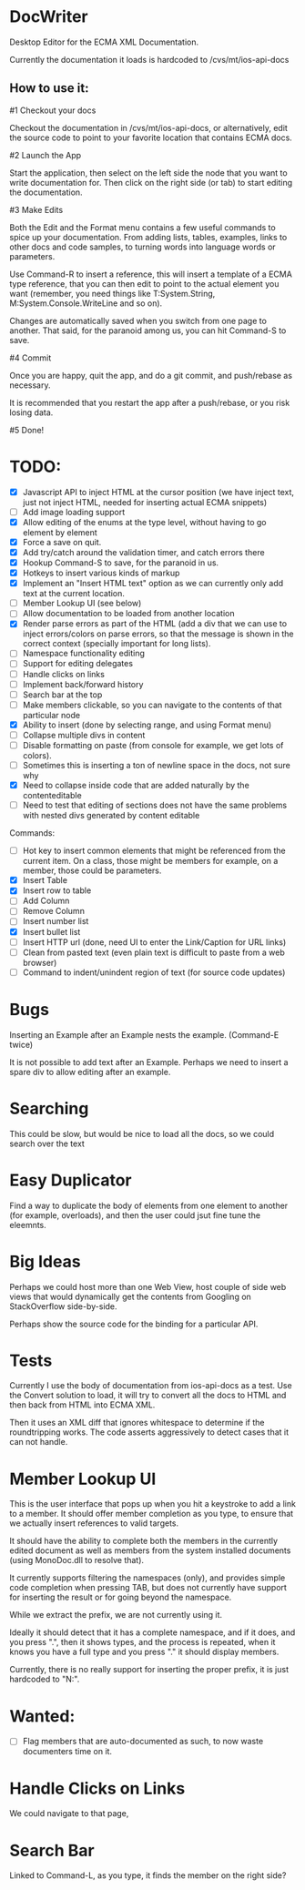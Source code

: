 DocWriter
=========

Desktop Editor for the ECMA XML Documentation.

Currently the documentation it loads is hardcoded to /cvs/mt/ios-api-docs

How to use it:
--------------

#1 Checkout your docs

Checkout the documentation in /cvs/mt/ios-api-docs, or alternatively,
edit the source code to point to your favorite location that contains
ECMA docs.

#2 Launch the App

Start the application, then select on the left side the node that you
want to write documentation for.  Then click on the right side (or
tab) to start editing the documentation.

#3 Make Edits

Both the Edit and the Format menu contains a few useful commands to
spice up your documentation.  From adding lists, tables, examples,
links to other docs and code samples, to turning words into language
words or parameters.

Use Command-R to insert a reference, this will insert a template of a
ECMA type reference, that you can then edit to point to the actual
element you want (remember, you need things like T:System.String,
M:System.Console.WriteLine and so on).

Changes are automatically saved when you switch from one page to
another.  That said, for the paranoid among us, you can hit Command-S
to save.

#4 Commit

Once you are happy, quit the app, and do a git commit, and push/rebase
as necessary.

It is recommended that you restart the app after a push/rebase, or you
risk losing data.

#5 Done!

TODO: 
=====

- [X] Javascript API to inject HTML at the cursor position (we have
      inject text, just not inject HTML, needed for inserting actual ECMA
      snippets)
- [ ] Add image loading support
- [x] Allow editing of the enums at the type level, without having to go element by element
- [X] Force a save on quit.
- [X] Add try/catch around the validation timer, and catch errors there
- [X] Hookup Command-S to save, for the paranoid in us.
- [x] Hotkeys to insert various kinds of markup
- [X] Implement an "Insert HTML text" option as we can currently only add text at the current location.
- [ ] Member Lookup UI (see below)
- [ ] Allow documentation to be loaded from another location
- [X] Render parse errors as part of the HTML (add a div that we can use to inject errors/colors on parse errors, so that the message is shown in the correct context (specially important for long lists).
- [ ] Namespace functionality editing
- [ ] Support for editing delegates 
- [ ] Handle clicks on links
- [ ] Implement back/forward history
- [ ] Search bar at the top
- [ ] Make members clickable, so you can navigate to the contents of that particular node
- [x] Ability to insert <see paramref=""/> (done by selecting range, and using Format menu)
- [ ] Collapse multiple divs in content
- [ ] Disable formatting on paste (from console for example, we get lots of colors).
- [ ] Sometimes this is inserting a ton of newline space in the docs, not sure why
- [X] Need to collapse <divs> inside code that are added naturally by the contenteditable
- [ ] Need to test that editing of <CDATA> sections does not have the same problems with nested divs generated by content editable

Commands:
- [ ] Hot key to insert common elements that might be referenced from the current item.   On a class, those might be members for example, on a member, those could be parameters.
- [x] Insert Table
- [x] Insert row to table
- [ ] Add Column
- [ ] Remove Column
- [ ] Insert number list
- [x] Insert bullet list
- [ ] Insert HTTP url (done, need UI to enter the Link/Caption for URL links)
- [ ] Clean <spans> from pasted text (even plain text is difficult to paste from a web browser)
- [ ] Command to indent/unindent region of text (for source code updates)

Bugs
====

Inserting an Example after an Example nests the example. (Command-E twice)

It is not possible to add text after an Example.  Perhaps we need to
insert a spare div to allow editing after an example.

Searching
=========

This could be slow, but would be nice to load all the docs, so we
could search over the text

Easy Duplicator
===============

Find a way to duplicate the body of elements from one element to
another (for example, overloads), and then the user could jsut fine
tune the eleemnts.

Big Ideas
=========

Perhaps we could host more than one Web View, host couple of side web
views that would dynamically get the contents from Googling on
StackOverflow side-by-side.

Perhaps show the source code for the binding for a particular API.

Tests
=====

Currently I use the body of documentation from ios-api-docs as a test.    Use the
Convert solution to load, it will try to convert all the docs to HTML and then back
from HTML into ECMA XML.

Then it uses an XML diff that ignores whitespace to determine if the
roundtripping works.  The code asserts aggressively to detect cases
that it can not handle.


Member Lookup UI
================

This is the user interface that pops up when you hit a keystroke to
add a link to a member.  It should offer member completion as you
type, to ensure that we actually insert references to valid targets.

It should have the ability to complete both the members in the
currently edited document as well as members from the system installed
documents (using MonoDoc.dll to resolve that).

It currently supports filtering the namespaces (only), and provides
simple code completion when pressing TAB, but does not currently have
support for inserting the result or for going beyond the namespace.

While we extract the prefix, we are not currently using it.

Ideally it should detect that it has a complete namespace, and if it
does, and you press ".", then it shows types, and the process is
repeated, when it knows you have a full type and you press "." it
should display members.

Currently, there is no really support for inserting the proper prefix,
it is just hardcoded to "N:".

Wanted:
=======

- [ ] Flag members that are auto-documented as such, to now waste documenters time on it.


Handle Clicks on Links
======================

We could navigate to that page, 


Search Bar
==========

Linked to Command-L, as you type, it finds the member on the right side?
